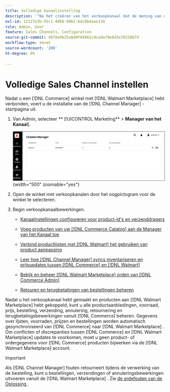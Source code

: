 ```yaml
---
title: Volledige kanaalinstelling
description: '"Na het creëren van het verkoopkanaal dat de mening van de a [!DNL Commerce]  Opslag met  [!DNL Walmart Marketplace] verbindt, open het kanaal en voltooi de kanaalconfiguratie. Start vervolgens het proces om producten toe te voegen, aanbiedingen, voorraad, prijzen en bestellingen te beheren vanuit  [!DNL Channel Manager] .'''
exl-id: 12127e3b-55c1-4db6-98b2-6dc8bdaae139
role: Admin, User
feature: Sales Channels, Configuration
source-git-commit: 4670e9b25a840f86862c9cadaf9e6d3e70330b7d
workflow-type: tm+mt
source-wordcount: '200'
ht-degree: 0%

---
```


# Volledige Sales Channel instellen

Nadat u een [!DNL Commerce] winkel met [!DNL Walmart Marketplace] hebt verbonden, voert u de installatie van de [!DNL Channel Manager] -startpagina uit.

1. Van Admin, selecteer ** [!UICONTROL Marketing** > **Manager van het Kanaal**].

   ![ beheert de Opslag van de Manager van het Kanaal ](assets/channel-manager-setup-first-store.png){width="500" zoomable="yes"}

1. Open de winkel met verkoopkanalen door het oogpictogram voor de winkel te selecteren.

1. Begin verkoopkanaalbewerkingen.

   - [Kanaalinstellingen configureren voor product-id&#39;s en verzenddragers](settings-overview.md)

   - [Voeg producten van uw  [!DNL Commerce Catalog]  aan de Manager van het Kanaal toe](add-products-to-channel-store.md)

   - [Verbind productlijsten met  [!DNL Walmart]  het gebruiken van product aanpassing](connect-listings-to-marketplace.md)

   - [Leer hoe  [!DNL Channel Manager]  syncs inventariseren en prijsupdates tussen  [!DNL Commerce]  en  [!DNL Walmart]](inventory-and-price-updates.md)

   - [Bekijk en beheer  [!DNL Walmart Marketplace]  orden van  [!DNL Commerce Admin]](manage-orders.md)

   - [Retouren en terugbetalingen van bestellingen beheren](return-refund-orders.md)

Nadat u het verkoopkanaal hebt gemaakt en producten aan [!DNL Walmart Marketplace] hebt gekoppeld, kunt u alle productaanbiedingen, voorraad, prijs, bestelling, verzending, annulering, retournering en terugbetalingsbewerkingen vanuit [!DNL Commerce] beheren. Gegevens over lijsten, voorraden, prijzen en bestellingen worden automatisch gesynchroniseerd van [!DNL Commerce] naar [!DNL Walmart Marketplace] . Om conflicten of discrepanties tussen [!DNL Commerce] en [!DNL Walmart Marketplace] updates te voorkomen, moet u geen product- of ordergegevens voor [!DNL Commerce] producten bijwerken via de [!DNL Walmart Marketplace] account.

>[!IMPORTANT]
>
>Als [!DNL Channel Manager] fouten retourneert tijdens de verwerking van de bestelling, kunt u bestellingen, verzendingen of annuleringsbewerkingen uitvoeren vanuit de [!DNL Walmart Marketplace] . Zie [ de ordefouten van de Oplossing ](process-orders.md#fix-order-errors).
